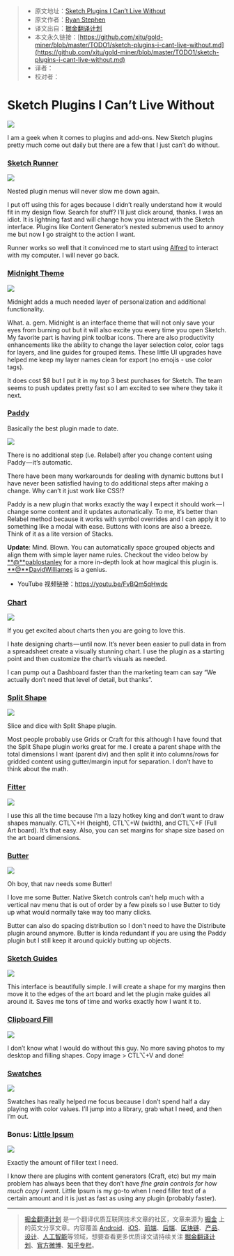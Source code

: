 > * 原文地址：[Sketch Plugins I Can’t Live Without](https://medium.com/sketch-app-sources/sketch-plugins-i-cant-live-without-1ed2b09dcc5c)
> * 原文作者：[Ryan Stephen](https://medium.com/@ry_stephen?source=post_header_lockup)
> * 译文出自：[掘金翻译计划](https://github.com/xitu/gold-miner)
> * 本文永久链接：[https://github.com/xitu/gold-miner/blob/master/TODO1/sketch-plugins-i-cant-live-without.md](https://github.com/xitu/gold-miner/blob/master/TODO1/sketch-plugins-i-cant-live-without.md)
> * 译者：
> * 校对者：

# Sketch Plugins I Can’t Live Without

![](https://cdn-images-1.medium.com/max/2000/1*R3ltFIUcIz337k9QcEQynQ.jpeg)

I am a geek when it comes to plugins and add-ons. New Sketch plugins pretty much come out daily but there are a few that I just can’t do without.

### [Sketch Runner](http://sketchrunner.com/)

![](https://cdn-images-1.medium.com/max/800/1*A_gY8mK59q9ourGDreky-Q.jpeg)

Nested plugin menus will never slow me down again.

I put off using this for ages because I didn’t really understand how it would fit in my design flow. Search for stuff? I’ll just click around, thanks. I was an idiot. It is lightning fast and will change how you interact with the Sketch interface. Plugins like Content Generator’s nested submenus used to annoy me but now I go straight to the action I want.

Runner works so well that it convinced me to start using [Alfred](https://www.alfredapp.com/) to interact with my computer. I will never go back.

### [Midnight Theme](https://midnightsketch.com/)

![](https://cdn-images-1.medium.com/max/800/1*ZFpUFJaZst7zhCHovQ9NlA.png)

Midnight adds a much needed layer of personalization and additional functionality.

What. a. gem. Midnight is an interface theme that will not only save your eyes from burning out but it will also excite you every time you open Sketch. My favorite part is having pink toolbar icons. There are also productivity enhancements like the ability to change the layer selection color, color tags for layers, and line guides for grouped items. These little UI upgrades have helped me keep my layer names clean for export (no emojis - use color tags).

It does cost $8 but I put it in my top 3 best purchases for Sketch. The team seems to push updates pretty fast so I am excited to see where they take it next.

### [Paddy](https://github.com/DWilliames/paddy-sketch-plugin)

Basically the best plugin made to date.

![](https://cdn-images-1.medium.com/max/800/1*wlSuevUPsl-4og55_3ck3Q.gif)

There is no additional step (i.e. Relabel) after you change content using Paddy — it’s automatic.

There have been many workarounds for dealing with dynamic buttons but I have never been satisfied having to do additional steps after making a change. Why can’t it just work like CSS!?

Paddy is a new plugin that works exactly the way I expect it should work — I change some content and it updates automatically. To me, it’s better than Relabel method because it works with symbol overrides and I can apply it to something like a modal with ease. Buttons with icons are also a breeze. Think of it as a lite version of Stacks.

**Update**: Mind. Blown. You can automatically space grouped objects and align them with simple layer name rules. Checkout the video below by [**@**pablostanley](https://twitter.com/pablostanley) for a more in-depth look at how magical this plugin is. [**@**DavidWilliames](https://twitter.com/DavidWilliames) is a genius.

- YouTube 视频链接：https://youtu.be/FvBQm5qHwdc

### [Chart](https://github.com/pavelkuligin/chart)

![](https://cdn-images-1.medium.com/max/800/1*HFG1PmuP_af_4mBZep2LVQ.png)

If you get excited about charts then you are going to love this.

I hate designing charts — until now. It’s never been easier to pull data in from a spreadsheet create a visually stunning chart. I use the plugin as a starting point and then customize the chart’s visuals as needed.

I can pump out a Dashboard faster than the marketing team can say “We actually don’t need that level of detail, but thanks”.

### [Split Shape](https://github.com/kupe517/sketch-split-shape)

![](https://cdn-images-1.medium.com/max/800/1*jUVoY4bN5dEWrvuEia2PKg.gif)

Slice and dice with Split Shape plugin.

Most people probably use Grids or Craft for this although I have found that the Split Shape plugin works great for me. I create a parent shape with the total dimensions I want (parent div) and then split it into columns/rows for gridded content using gutter/margin input for separation. I don’t have to think about the math.

### [Fitter](https://github.com/pberrecloth/fitter-sketch-plugin)

![](https://cdn-images-1.medium.com/max/800/1*z2F8_eu3SnW_tTfIE4Fc2Q.gif)

I use this all the time because I’m a lazy hotkey king and don’t want to draw shapes manually. CTL⌥+H (height), CTL⌥+W (width), and CTL⌥+F (Full Art board). It’s that easy. Also, you can set margins for shape size based on the art board dimensions.

### [Butter](https://github.com/pberrecloth/butter-sketch-plugin)

![](https://cdn-images-1.medium.com/max/800/1*nFjxV9-afVchMFXj8SrEyQ.gif)

Oh boy, that nav needs some Butter!

I love me some Butter. Native Sketch controls can’t help much with a vertical nav menu that is out of order by a few pixels so I use Butter to tidy up what would normally take way too many clicks.

Butter can also do spacing distribution so I don’t need to have the Distribute plugin around anymore. Butter is kinda redundant if you are using the Paddy plugin but I still keep it around quickly butting up objects.

### [Sketch Guides](https://celynxie.com/sources/sketchguides.html)

![](https://cdn-images-1.medium.com/max/800/1*9Ttbfh4jHsAaQErAxY7tDw.png)

This interface is beautifully simple. I will create a shape for my margins then move it to the edges of the art board and let the plugin make guides all around it. Saves me tons of time and works exactly how I want it to.

### [Clipboard Fill](https://github.com/ScottSavarie/Clipboard-Fill)

![](https://cdn-images-1.medium.com/max/800/1*vYp95X-ja25UMrJc-_b-Ag.gif)

I don’t know what I would do without this guy. No more saving photos to my desktop and filling shapes. Copy image > CTL⌥+V and done!

### [Swatches](https://github.com/Ashung/Sketch_Swatches)

![](https://cdn-images-1.medium.com/max/800/1*jjrC-s-ALXJUfELOO_bQxQ.png)

Swatches has really helped me focus because I don’t spend half a day playing with color values. I’ll jump into a library, grab what I need, and then I’m out.

### Bonus: [Little Ipsum](https://itunes.apple.com/us/app/littleipsum/id405772121?mt=12)

![](https://cdn-images-1.medium.com/max/800/1*2bUx23sVoXCaqNmo8wWFFw.png)

Exactly the amount of filler text I need.

I know there are plugins with content generators (Craft, etc) but my main problem has always been that they don’t have _fine grain controls for how much copy I want_. Little Ipsum is my go-to when I need filler text of a certain amount and it is just as fast as using any plugin (probably faster).


---

> [掘金翻译计划](https://github.com/xitu/gold-miner) 是一个翻译优质互联网技术文章的社区，文章来源为 [掘金](https://juejin.im) 上的英文分享文章。内容覆盖 [Android](https://github.com/xitu/gold-miner#android)、[iOS](https://github.com/xitu/gold-miner#ios)、[前端](https://github.com/xitu/gold-miner#前端)、[后端](https://github.com/xitu/gold-miner#后端)、[区块链](https://github.com/xitu/gold-miner#区块链)、[产品](https://github.com/xitu/gold-miner#产品)、[设计](https://github.com/xitu/gold-miner#设计)、[人工智能](https://github.com/xitu/gold-miner#人工智能)等领域，想要查看更多优质译文请持续关注 [掘金翻译计划](https://github.com/xitu/gold-miner)、[官方微博](http://weibo.com/juejinfanyi)、[知乎专栏](https://zhuanlan.zhihu.com/juejinfanyi)。
